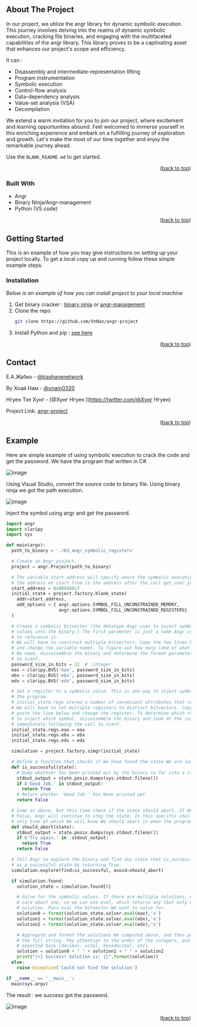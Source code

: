 <!-- ABOUT THE PROJECT -->
## About The Project

In our project, we utilize the angr library for dynamic symbolic execution. This journey involves delving into the realms of dynamic symbolic execution, cracking file binaries, and engaging with the multifaceted capabilities of the angr library. This library proves to be a captivating asset that enhances our project's scope and efficiency.

It can : 
- Disassembly and intermediate-representation lifting
- Program instrumentation
- Symbolic execution
- Control-flow analysis
- Data-dependency analysis
- Value-set analysis (VSA)
- Decompilation

We extend a warm invitation for you to join our project, where excitement and learning opportunities abound. Feel welcomed to immerse yourself in this enriching experience and embark on a fulfilling journey of exploration and growth. Let's make the most of our time together and enjoy the remarkable journey ahead.

Use the `BLANK_README.md` to get started.

<p align="right">(<a href="#readme-top">back to top</a>)</p>

### Built With

* Angr
* Binary Ninja/Angr-management
* Python (VS code)

<p align="right">(<a href="#readme-top">back to top</a>)</p>

<!-- GETTING STARTED -->
## Getting Started

This is an example of how you may give instructions on setting up your project locally.
To get a local copy up and running follow these simple example steps.

### Installation

_Below is an example of how you can install project to your local machine_

1. Get binary cracker : [binary ninja](https://binary.ninja/) or [angr-management](https://github.com/angr/angr-management)
2. Clone the repo
   ```sh
   git clone https://github.com/VnNaz/angr-project
   ```
3. Install Python and pip : [see here](https://pip.pypa.io/en/stable/installation/)

<p align="right">(<a href="#readme-top">back to top</a>)</p>

<!-- CONTACT -->
## Contact

Е.А.Жабко      - [@trashanenetwork](https://twitter.com/@trashanenetwork) 

Ву Хоай Нам    - [@vnam0320](https://twitter.com/@vnam0320) 

Нгуен Тхе Хунг - [@Хунг Нгуен ](https://twitter.com/@Хунг Нгуен) 


Project Link: [angr-project](https://github.com/VnNaz/angr-project)

<p align="right">(<a href="#readme-top">back to top</a>)</p>


<!-- Example -->
## Example

Here are simple example of using symbolic execution to crack the code and get the password. 
We have the program that written in C#.

![image](https://github.com/VnNaz/angr-project/assets/114447619/43437ea1-ecaa-4f6d-bc14-9d6e6ccb3095)

Using Visual Studio, convert the source code to binary file. Using binary ninja we got the path execution. 

![image](https://github.com/VnNaz/angr-project/assets/114447619/101e8c05-2703-4f8b-a6ee-eba4fab13709)

Inject the symbol using angr and get the password.
```python
import angr
import claripy
import sys

def main(argv):
  path_to_binary = './03_angr_symbolic_registers'

  # Create an Angr project.
  project = angr.Project(path_to_binary)

  # The variable start_address will specify where the symbolic execution engine should begin.
  # the address we start from is the address after the call get_user_input
  start_address = 0x080488c7  
  initial_state = project.factory.blank_state(
    addr=start_address,
    add_options = { angr.options.SYMBOL_FILL_UNCONSTRAINED_MEMORY,
                    angr.options.SYMBOL_FILL_UNCONSTRAINED_REGISTERS}
  )

  # Create a symbolic bitvector (the datatype Angr uses to inject symbolic
  # values into the binary.) The first parameter is just a name Angr uses
  # to reference it. 
  # We will have to construct multiple bitvectors. Copy the two lines below
  # and change the variable names. To figure out how many (and of what size)
  # We need, dissassemble the binary and determine the format parameter passed
  # to scanf.
  password_size_in_bits = 32  # :integer
  eax = claripy.BVS('eax', password_size_in_bits)
  ebx = claripy.BVS('ebx', password_size_in_bits)
  edx = claripy.BVS('edx', password_size_in_bits)

  # Set a register to a symbolic value. This is one way to inject symbols into
  # the program.
  # initial_state.regs stores a number of convenient attributes that reference registers by name.
  # We will have to set multiple registers to distinct bitvectors. Copy and
  # paste the line below and change the register. To determine which registers
  # to inject which symbol, dissassemble the binary and look at the instructions
  # immediately following the call to scanf.
  initial_state.regs.eax = eax
  initial_state.regs.ebx = ebx
  initial_state.regs.edx = edx

  simulation = project.factory.simgr(initial_state)

  # Define a function that checks if We have found the state We are looking for.
  def is_successful(state):
    # Dump whatever has been printed out by the binary so far into a string.
    stdout_output = state.posix.dumps(sys.stdout.fileno())
    if b'Good Job.' in stdout_output:
      return True 
    # Return whether 'Good Job.' has been printed yet.
    return False  

  # Same as above, but this time check if the state should abort. If We return
  # False, Angr will continue to step the state. In this specific challenge, the
  # only time at which We will know We should abort is when the program prints "Try again."
  def should_abort(state):
    stdout_output = state.posix.dumps(sys.stdout.fileno())
    if b'Try again.' in  stdout_output:
      return True
    return False 

  # Tell Angr to explore the binary and find any state that is_successful identfies
  # as a successful state by returning True.
  simulation.explore(find=is_successful, avoid=should_abort)

  if simulation.found:
    solution_state = simulation.found[0]

    # Solve for the symbolic values. If there are multiple solutions, we only
    # care about one, so we can use eval, which returns any (but only one)
    # solution. Pass eval the bitvector We want to solve for.
    solution0 = format(solution_state.solver.eval(eax),'x')
    solution1 = format(solution_state.solver.eval(ebx),'x')
    solution2 = format(solution_state.solver.eval(edx),'x')

    # Aggregate and format the solutions We computed above, and then print
    # the full string. Pay attention to the order of the integers, and the
    # expected base (decimal, octal, hexadecimal, etc).
    solution = solution0 + " " + solution1 + " " + solution2
    print("[+] Success! Solution is: {}".format(solution))
  else:
    raise Exception('Could not find the solution')

if __name__ == '__main__':
  main(sys.argv)
```
The result : we success got the password.

![image](https://github.com/VnNaz/angr-project/assets/114447619/fabf9da4-afa2-4143-8af8-79d550962c4a)

<p align="right">(<a href="#readme-top">back to top</a>)</p>
